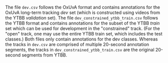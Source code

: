 The file `dev.csv` follows the OxUvA format and contains annotations for the OxUvA long-term tracking _dev_ set (which is constructed using videos from the YTBB _validation_ set).
The file `dev_constrained_ytbb_train.csv` follows the YTBB format and contains annotations for the subset of the YTBB _train_ set which can be used for development in the "constrained" track.
(For the "open" track, one may use the entire YTBB train set, which includes the test classes.)
Both files only contain annotations for the dev classes.
Whereas the tracks in `dev.csv` are comprised of multiple 20-second annotation segments, the tracks in `dev_constrained_ytbb_train.csv` are the original 20-second segments from YTBB.
